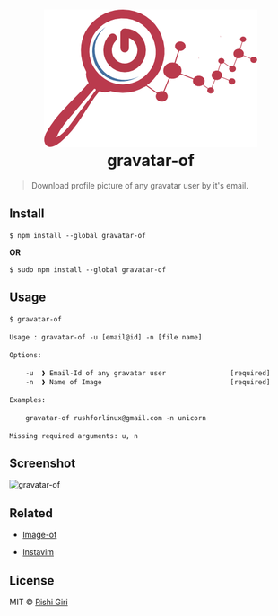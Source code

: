 <h1 align="center">
<img src="https://raw.githubusercontent.com/rishigiridotcom/rishigiri.com/gh-pages/github/gravatar.png"></img>
<br>
<center> gravatar-of </center>
</h1>

> Download profile picture of any gravatar user by it's email.

## Install

```
$ npm install --global gravatar-of

```
__OR__
```
$ sudo npm install --global gravatar-of
```

## Usage

```
$ gravatar-of

Usage : gravatar-of -u [email@id] -n [file name]

Options:

	-u  ❱ Email-Id of any gravatar user                [required]
	-n  ❱ Name of Image                                [required]

Examples:

	gravatar-of rushforlinux@gmail.com -n unicorn

Missing required arguments: u, n

```
## Screenshot

![gravatar-of](http://rishigiri.com/github/gravatar-of.png)

## Related

- [Image-of](https://github.com/CodeDotJS/image-of)

- [Instavim](https://github.com/CodeDotJS/instavim)


## License

MIT © [Rishi Giri](http://rishigiri.com)

